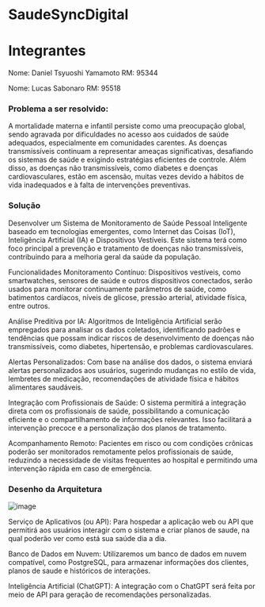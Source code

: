 # SaudeSyncDigital

# Integrantes
Nome: Daniel Tsyuoshi Yamamoto  RM: 95344


Nome: Lucas Sabonaro RM: 95518

### Problema a ser resolvido: 
 
A mortalidade materna e infantil persiste como uma preocupação global, sendo agravada por dificuldades no acesso aos cuidados de saúde adequados, especialmente em comunidades carentes. As doenças transmissíveis continuam a representar ameaças significativas, desafiando os sistemas de saúde e exigindo estratégias eficientes de controle. Além disso, as doenças não transmissíveis, como diabetes e doenças cardiovasculares, estão em ascensão, muitas vezes devido a hábitos de vida inadequados e à falta de intervenções preventivas.

### Solução 
 
Desenvolver um Sistema de Monitoramento de Saúde Pessoal Inteligente baseado em tecnologias emergentes, como Internet das Coisas (IoT), Inteligência Artificial (IA) e Dispositivos Vestíveis. Este sistema terá como foco principal a prevenção e tratamento de doenças não transmissíveis, contribuindo para a melhoria geral da saúde da população.


Funcionalidades
Monitoramento Contínuo: Dispositivos vestíveis, como smartwatches, sensores de saúde e outros dispositivos conectados, serão usados para monitorar continuamente parâmetros de saúde, como batimentos cardíacos, níveis de glicose, pressão arterial, atividade física, entre outros.

Análise Preditiva por IA: Algoritmos de Inteligência Artificial serão empregados para analisar os dados coletados, identificando padrões e tendências que possam indicar riscos de desenvolvimento de doenças não transmissíveis, como diabetes, hipertensão, e problemas cardiovasculares.

Alertas Personalizados: Com base na análise dos dados, o sistema enviará alertas personalizados aos usuários, sugerindo mudanças no estilo de vida, lembretes de medicação, recomendações de atividade física e hábitos alimentares saudáveis.

Integração com Profissionais de Saúde: O sistema permitirá a integração direta com os profissionais de saúde, possibilitando a comunicação eficiente e o compartilhamento de informações relevantes. Isso facilitará a intervenção precoce e a personalização dos planos de tratamento.

Acompanhamento Remoto: Pacientes em risco ou com condições crônicas poderão ser monitorados remotamente pelos 
profissionais de saúde, reduzindo a necessidade de visitas frequentes ao hospital e permitindo uma intervenção rápida em 
caso de emergência.

### Desenho da Arquitetura 
![image](https://github.com/DanielTsuyoshi/NutriAiDevops/assets/110398603/045befd2-3a2f-4d42-b105-9c1769e809a6)

Serviço de Aplicativos (ou API): Para hospedar a aplicação web ou API que permitirá aos usuários interagir com o sistema e criar planos de saude, na qual poderão ver como está sua saúde dia a dia. 
 
Banco de Dados em Nuvem: Utilizaremos um banco de dados em nuvem compatível, como PostgreSQL, para armazenar informações dos clientes, planos de saude e históricos de interações. 
 
Inteligência Artificial (ChatGPT): A integração com o ChatGPT será feita por meio de API para geração de recomendações personalizadas. 
